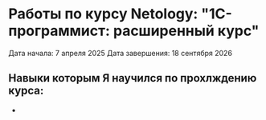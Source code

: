 # Работы по курсу Netology: "1C-программист: расширенный курс"
Дата начала: 7 апреля 2025 
Дата завершения: 18 сентября 2026 

## Навыки которым Я научился по прохлждению курса:
- 

